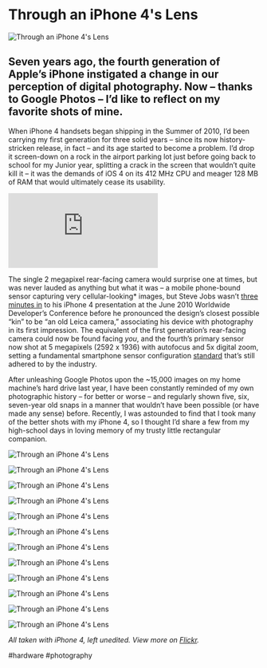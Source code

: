 # Through an iPhone 4's Lens

![Through an iPhone 4's Lens](https://i.snap.as/7wrQ9DPN.jpg)

## Seven years ago, the fourth generation of Apple’s iPhone instigated a change in our perception of digital photography. Now – thanks to Google Photos – I’d like to reflect on my favorite shots of mine.

When iPhone 4 handsets began shipping in the Summer of 2010, I’d been carrying my first generation for three solid years – since its now history-stricken release, in fact – and its age started to become a problem. I’d drop it screen-down on a rock in the airport parking lot just before going back to school for my Junior year, splitting a crack in the screen that wouldn’t quite kill it – it was the demands of iOS 4 on its 412 MHz CPU and meager 128 MB of RAM that would ultimately cease its usability.

<iframe width="auto" height="auto" src="https://www.youtube.com/embed/fJOMiTeDERY?controls=0&amp;start=60" frameborder="0" allow="accelerometer; autoplay; clipboard-write; encrypted-media; gyroscope; picture-in-picture" allowfullscreen></iframe>

The single 2 megapixel rear-facing camera would surprise one at times, but was never lauded as anything but what it was – a mobile phone-bound sensor capturing very cellular-looking* images, but Steve Jobs wasn’t [three minutes in](https://youtu.be/z__jxoczNWc?t=2m10s) to his iPhone 4 presentation at the June 2010 Worldwide Developer’s Conference before he pronounced the design’s closest possible “kin” to be “an old Leica camera,” associating his device with photography in its first impression. The equivalent of the first generation’s rear-facing camera could now be found facing *you*, and the fourth’s primary sensor now shot at 5 megapixels (2592 x 1936) with autofocus and 5x digital zoom, setting a fundamental smartphone sensor configuration [standard](https://www.theverge.com/2014/9/9/6125849/iphone-history-pictures) that’s still adhered to by the industry.

After unleashing Google Photos upon the ~15,000 images on my home machine’s hard drive last year, I have been constantly reminded of my own photographic history – for better or worse – and regularly shown five, six, seven-year old snaps in a manner that wouldn’t have been possible (or have made any sense) before. Recently, I was astounded to find that I took many of the better shots with my iPhone 4, so I thought I’d share a few from my high-school days in loving memory of my trusty little rectangular companion.

![Through an iPhone 4's Lens](https://i.snap.as/IkJXq3cZ.jpg)

![Through an iPhone 4's Lens](https://i.snap.as/w0riFPuC.jpg)

![Through an iPhone 4's Lens](https://i.snap.as/Qmhx7xwM.jpg)

![Through an iPhone 4's Lens](https://i.snap.as/Feje0ED1.jpg)

![Through an iPhone 4's Lens](https://i.snap.as/352u3nDW.jpg)

![Through an iPhone 4's Lens](https://i.snap.as/qQL68xL3.jpg)

![Through an iPhone 4's Lens](https://i.snap.as/0ghC3C3H.jpg)

![Through an iPhone 4's Lens](https://i.snap.as/M041qm99.jpg)

![Through an iPhone 4's Lens](https://i.snap.as/HOCwW0mC.jpg)

![Through an iPhone 4's Lens](https://i.snap.as/weoLTMY1.jpg)

![Through an iPhone 4's Lens](https://i.snap.as/7drop6TC.jpg)

![Through an iPhone 4's Lens](https://i.snap.as/SCatAClI.jpg)

*All taken with iPhone 4, left unedited. View more on* [*Flickr*](http://bit.ly/davidblueip4)*.*

#hardware #photography